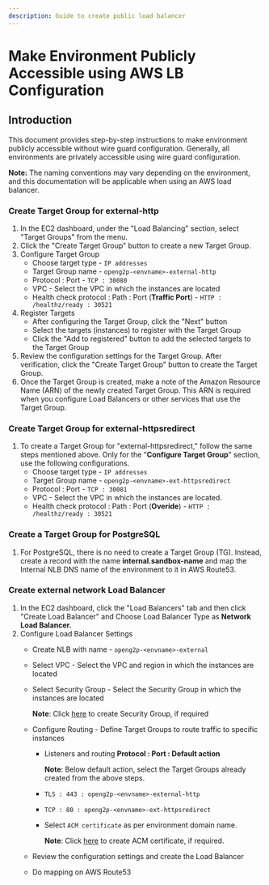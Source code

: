 ```yaml
---
description: Guide to create public load balancer
---
```


# Make Environment Publicly Accessible using AWS LB Configuration

## Introduction

This document provides step-by-step instructions to make environment publicly accessible without wire guard configuration. Generally, all environments are privately accessible using wire guard configuration.

**Note:** The naming conventions may vary depending on the environment, and this documentation will be applicable when using an AWS load balancer.

### Create Target Group for external-**http** <a href="#creating-target-group-for-openg2p-external-http" id="creating-target-group-for-openg2p-external-http"></a>

1. In the EC2 dashboard, under the "Load Balancing" section, select "Target Groups" from the menu.
2. Click the "Create Target Group" button to create a new Target Group.
3. Configure Target Group
   * Choose target type - `IP addresses`
   * Target Group name - `openg2p-<envname>-external-http`
   * Protocol : Port - `TCP : 30080`
   * VPC - Select the VPC in which the instances are located
   * Health check protocol : Path : Port (**Traffic Port**) - `HTTP : /healthz/ready : 30521`
4. Register Targets
   * After configuring the Target Group, click the "Next" button
   * Select the targets (instances) to register with the Target Group
   * Click the "Add to registered" button to add the selected targets to the Target Group
5. Review the configuration settings for the Target Group. After verification, click the "Create Target Group" button to create the Target Group.
6. Once the Target Group is created, make a note of the Amazon Resource Name (ARN) of the newly created Target Group. This ARN is required when you configure Load Balancers or other services that use the Target Group.

### Create Target Group for external-**httpsredirect** <a href="#creating-target-group-for-openg2p-external-httpsredirect" id="creating-target-group-for-openg2p-external-httpsredirect"></a>

1. To create a Target Group for "external-httpsredirect," follow the same steps mentioned above. Only for the "**Configure Target Group**" section, use the following configurations.
   * Choose target type - `IP addresses`
   * Target Group name - `openg2p-<envname>-ext-httpsredirect`
   * Protocol : Port - `TCP : 30081`
   * VPC - Select the VPC in which the instances are located.
   * Health check protocol : Path : Port (**Overide**) - `HTTP : /healthz/ready : 30521`

### Create a Target Group for PostgreSQL <a href="#creating-a-target-group-for-postgresql" id="creating-a-target-group-for-postgresql"></a>

1. For PostgreSQL, there is no need to create a Target Group (TG). Instead, create a record with the name **internal.sandbox-name** and map the Internal NLB DNS name of the environment to it in AWS Route53.

### Create external n**etwork Load Balancer** <a href="#creating-external-network-load-balancer" id="creating-external-network-load-balancer"></a>

1. In the EC2 dashboard, click the "Load Balancers" tab and then click "Create Load Balancer" and Choose Load Balancer Type as **Network Load Balancer.**
2. Configure Load Balancer Settings
   * Create NLB with name - `openg2p-<envname>-external`
   * Select VPC - Select the VPC and region in which the instances are located
   *   Select Security Group - Select the Security Group in which the instances are located

       &#x20;**Note**:  Click [here](create-security-group-on-aws.md) to create Security Group, if required
   * Configure Routing - Define Target Groups to route traffic to specific instances
     *   Listeners and routing **Protocol : Port : Default action**

         **Note**: Below default action, select the Target Groups already created from the above steps.
     * `TLS : 443 : openg2p-<envname>-external-http`
     * `TCP : 80 : openg2p-<envname>-ext-httpsredirect`
     *   Select `ACM certificate` as per environment domain name.

         **Note**: Click [here](create-acm-certificate-on-aws.md) to create ACM certificate, if required.
   * Review the configuration settings and create the Load Balancer
   * Do mapping on AWS Route53

